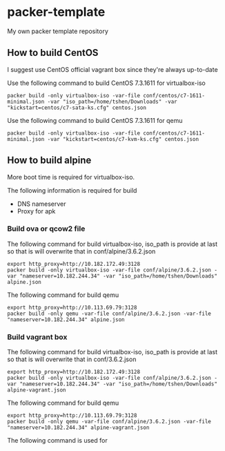 # packer-template

My own packer template repository

## How to build CentOS

I suggest use CentOS official vagrant box since they're always up-to-date

Use the following command to build CentOS 7.3.1611 for virtualbox-iso

    packer build -only virtualbox-iso -var-file conf/centos/c7-1611-minimal.json -var "iso_path=/home/tshen/Downloads" -var "kickstart=centos/c7-sata-ks.cfg" centos.json

Use the following command to build CentOS 7.3.1611 for qemu

    packer build -only virtualbox-iso -var-file conf/centos/c7-1611-minimal.json -var "kickstart=centos/c7-kvm-ks.cfg" centos.json

## How to build alpine

More boot time is required for virtualbox-iso.

The following information is required for build

* DNS nameserver
* Proxy for apk

### Build ova or qcow2 file

The following command for build virtualbox-iso, iso_path is provide at last so that is will overwrite that in conf/alpine/3.6.2.json

    export http_proxy=http://10.182.172.49:3128
    packer build -only virtualbox-iso -var-file conf/alpine/3.6.2.json -var "nameserver=10.182.244.34" -var "iso_path=/home/tshen/Downloads" alpine.json

The following command for build qemu

    export http_proxy=http://10.113.69.79:3128
    packer build -only qemu -var-file conf/alpine/3.6.2.json -var-file "nameserver=10.182.244.34" alpine.json

### Build vagrant box

The following command for build virtualbox-iso, iso_path is provide at last so that is will overwrite that in conf/3.6.2.json

    export http_proxy=http://10.182.172.49:3128
    packer build -only virtualbox-iso -var-file conf/alpine/3.6.2.json -var "nameserver=10.182.244.34" -var "iso_path=/home/tshen/Downloads" alpine-vagrant.json

The following command for build qemu

    export http_proxy=http://10.113.69.79:3128
    packer build -only qemu -var-file conf/alpine/3.6.2.json -var-file "nameserver=10.182.244.34" alpine-vagrant.json

The following command is used for

